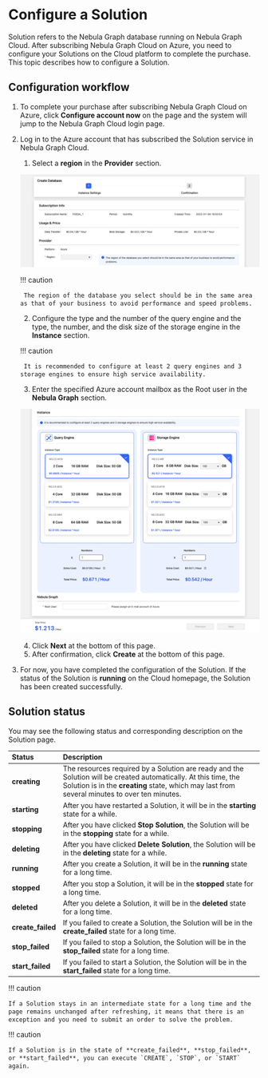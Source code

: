 # Configure a Solution

Solution refers to the Nebula Graph database running on Nebula Graph Cloud. After subscribing Nebula Graph Cloud on Azure, you need to configure your Solutions on the Cloud platform to complete the purchase. This topic describes how to configure a Solution.

## Configuration workflow

1. To complete your purchase after subscribing Nebula Graph Cloud on Azure, click **Configure account now** on the page and the system will jump to the Nebula Graph Cloud login page.
2. Log in to the Azure account that has subscribed the Solution service in Nebula Graph Cloud.


   1. Select a **region** in the **Provider** section.
   
     ![cloud](../nebula-cloud/figs/cl-ug-015.png)

    !!! caution

        The region of the database you select should be in the same area as that of your business to avoid performance and speed problems.

   2. Configure the type and the number of the query engine and the type, the number, and the disk size of the storage engine in the **Instance** section.

    !!! caution

        It is recommended to configure at least 2 query engines and 3 storage engines to ensure high service availability.

   3. Enter the specified Azure account mailbox as the Root user in the **Nebula Graph** section.

     ![cloud](../nebula-cloud/figs/cl-ug-016.png)

   4. Click **Next** at the bottom of this page.
   5.  After confirmation, click **Create** at the bottom of this page.

3. For now, you have completed the configuration of the Solution. If the status of the Solution is **running** on the Cloud homepage, the Solution has been created successfully.

## Solution status

You may see the following status and corresponding description on the Solution page.

|Status| Description |
|:---|:---|
| **creating** | The resources required by a Solution are ready and the Solution will be created automatically. At this time, the Solution is in the **creating** state, which may last from several minutes to over ten minutes. |
| **starting** | After you have restarted a Solution, it will be in the **starting** state for a while. |
| **stopping** | After you have clicked **Stop Solution**, the Solution will be in the **stopping** state for a while. |
| **deleting** | After you have clicked **Delete Solution**, the Solution will be in the **deleting** state for a while. |
| **running** | After you create a Solution, it will be in the **running** state for a long time. |
| **stopped** | After you stop a Solution, it will be in the **stopped** state for a long time. |
| **deleted** | After you delete a Solution, it will be in the **deleted** state for a long time. |
| **create_failed** | If you failed to create a Solution, the Solution will be in the **create_failed** state for a long time. |
| **stop_failed** | If you failed to stop a Solution, the Solution will be in the **stop_failed** state for a long time. |
| **start_failed** | If you failed to start a Solution, the Solution will be in the **start_failed** state for a long time. |

!!! caution

    If a Solution stays in an intermediate state for a long time and the page remains unchanged after refreshing, it means that there is an exception and you need to submit an order to solve the problem.

!!! caution

    If a Solution is in the state of **create_failed**, **stop_failed**, or **start_failed**, you can execute `CREATE`, `STOP`, or `START` again.
